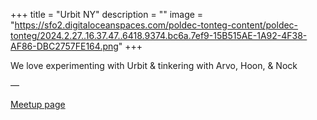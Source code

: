 +++
title = "Urbit NY"
description = ""
image = "https://sfo2.digitaloceanspaces.com/poldec-tonteg-content/poldec-tonteg/2024.2.27..16.37.47..6418.9374.bc6a.7ef9-15B515AE-1A92-4F38-AF86-DBC2757FE164.png"
+++

We love experimenting with Urbit & tinkering with Arvo, Hoon, & Nock

––

[Meetup page](https://www.meetup.com/Urbit-New-York/)
